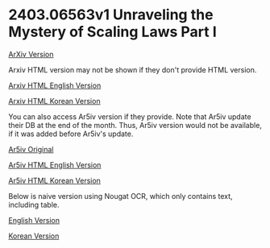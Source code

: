 # 2403.06563v1 Unraveling the Mystery of Scaling Laws Part I

[ArXiv Version](https://arxiv.org/abs/2403.06563v1)

Arxiv HTML version may not be shown if they don't provide HTML version.

[Arxiv HTML English Version](https://raw.githack.com/kh-kim/arxiv-translator/master/papers/2403.06563v1/paper.raw.en.html)

[Arxiv HTML Korean Version](https://raw.githack.com/kh-kim/arxiv-translator/master/papers/2403.06563v1/paper.raw.ko.html)

You can also access Ar5iv version if they provide.
Note that Ar5iv update their DB at the end of the month.
Thus, Ar5iv version would not be available, if it was added before Ar5iv's update.

[Ar5iv Original](https://ar5iv.org/abs/2403.06563v1)

[Ar5iv HTML English Version](https://raw.githack.com/kh-kim/arxiv-translator/master/papers/2403.06563v1/paper.ar5iv.en.html)

[Ar5iv HTML Korean Version](https://raw.githack.com/kh-kim/arxiv-translator/master/papers/2403.06563v1/paper.ar5iv.ko.html)

Below is naive version using Nougat OCR, which only contains text, including table.

[English Version](https://raw.githack.com/kh-kim/arxiv-translator/master/papers/2403.06563v1/paper.en.html)

[Korean Version](https://raw.githack.com/kh-kim/arxiv-translator/master/papers/2403.06563v1/paper.ko.html)